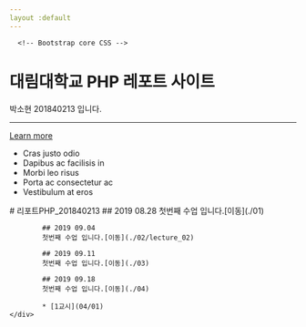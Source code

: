 ```yaml
---
layout :default
---
```


      <!-- Bootstrap core CSS -->
<div class="jumbotron">
  <h1 class="display-4">대림대학교 PHP 레포트 사이트</h1>
  <p class="lead">박소현 201840213 입니다.</p>
  <hr class="my-4">
  <a class="btn btn-primary btn-lg" href="#" role="button">Learn more</a>
</div>

<div class="container">
  <div class="row">
    <div class="col-sm-3">
      <ul class="list-group">
            <li class="list-group-item">Cras justo odio</li>
            <li class="list-group-item">Dapibus ac facilisis in</li>
            <li class="list-group-item">Morbi leo risus</li>
            <li class="list-group-item">Porta ac consectetur ac</li>
            <li class="list-group-item">Vestibulum at eros</li>
</ul>
    </div>
    <div class="col-sm-9">
            # 리포트PHP_201840213
            ## 2019 08.28 
            첫번째 수업 입니다.[이동](./01)
            <!-- <a href ="D:\phpstudy\docs\1week.pdf">이동</a> -->

            ## 2019 09.04
            첫번째 수업 입니다.[이동](./02/lecture_02)
    
            ## 2019 09.11 
            첫번째 수업 입니다.[이동](./03)
    
            ## 2019 09.18 
            첫번째 수업 입니다.[이동](./04)
    
            * [1교시](04/01)
    </div>
  </div>
</div>
